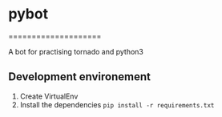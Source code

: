 # pybot
====================

A bot for practising tornado and python3

## Development environement

1. Create VirtualEnv  
2. Install the dependencies `pip install -r requirements.txt`
